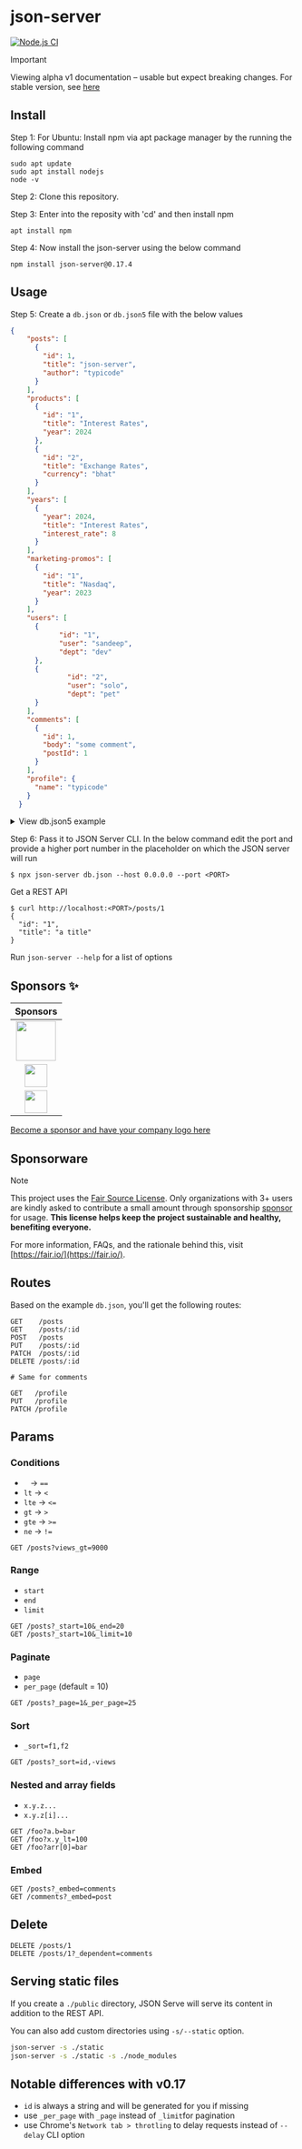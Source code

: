 # json-server

[![Node.js CI](https://github.com/typicode/json-server/actions/workflows/node.js.yml/badge.svg)](https://github.com/typicode/json-server/actions/workflows/node.js.yml)

> [!IMPORTANT]
> Viewing alpha v1 documentation – usable but expect breaking changes. For stable version, see [here](https://github.com/typicode/json-server/tree/v0)

## Install

Step 1: For Ubuntu: Install npm via apt package manager by the running the following command

```shell
sudo apt update
sudo apt install nodejs
node -v
```
Step 2: Clone this repository. 

Step 3: Enter into the reposity with 'cd' and then install npm

```shell
apt install npm
```

Step 4: Now install the json-server using the below command

```shell
npm install json-server@0.17.4
```

## Usage

Step 5: Create a `db.json` or `db.json5` file with the below values

```json
{
    "posts": [
      {
        "id": 1,
        "title": "json-server",
        "author": "typicode"
      }
    ],
    "products": [
      {
        "id": "1",
        "title": "Interest Rates",
        "year": 2024
      },
      {
        "id": "2",
        "title": "Exchange Rates",
        "currency": "bhat"
      }
    ],
    "years": [
      {
        "year": 2024,
        "title": "Interest Rates",
        "interest_rate": 8
      }
    ],
    "marketing-promos": [
      {
        "id": "1",
        "title": "Nasdaq",
        "year": 2023
      }
    ],
    "users": [
      {
            "id": "1",
            "user": "sandeep",
            "dept": "dev"
      },
      {
              "id": "2",
              "user": "solo",
              "dept": "pet"
      }
    ],
    "comments": [
      {
        "id": 1,
        "body": "some comment",
        "postId": 1
      }
    ],
    "profile": {
      "name": "typicode"
    }
  }
```

<details>

<summary>View db.json5 example</summary>

```json5
{
  posts: [
    { id: '1', title: 'a title', views: 100 },
    { id: '2', title: 'another title', views: 200 },
  ],
  comments: [
    { id: '1', text: 'a comment about post 1', postId: '1' },
    { id: '2', text: 'another comment about post 1', postId: '1' },
  ],
  profile: {
    name: 'typicode',
  },
}
```

You can read more about JSON5 format [here](https://github.com/json5/json5).

</details>

Step 6: Pass it to JSON Server CLI. In the below command edit the port and provide a higher port number in the placeholder <PORT> on which the JSON server will run

```shell
$ npx json-server db.json --host 0.0.0.0 --port <PORT>
```

Get a REST API

```shell
$ curl http://localhost:<PORT>/posts/1
{
  "id": "1",
  "title": "a title"
}
```

Run `json-server --help` for a list of options

## Sponsors ✨

|                                                                                    Sponsors                                                                                    |
| :----------------------------------------------------------------------------------------------------------------------------------------------------------------------------: |
|                         <a href="https://mockend.com/" target="_blank"><img src="https://jsonplaceholder.typicode.com/mockend.svg" height="70px"></a>                          |
| <a href="https://www.storyblok.com/" target="_blank"><img src="https://github.com/typicode/json-server/assets/5502029/c6b10674-4ada-4616-91b8-59d30046b45a" height="40px"></a> |
|  <a href="https://betterstack.com/" target="_blank"><img src="https://github.com/typicode/json-server/assets/5502029/44679f8f-9671-470d-b77e-26d90b90cbdc" height="40px"></a>  |

[Become a sponsor and have your company logo here](https://github.com/users/typicode/sponsorship)

## Sponsorware

> [!NOTE]
> This project uses the [Fair Source License](https://fair.io/). Only organizations with 3+ users are kindly asked to contribute a small amount through sponsorship [sponsor](https://github.com/sponsors/typicode) for usage. __This license helps keep the project sustainable and healthy, benefiting everyone.__
> 
> For more information, FAQs, and the rationale behind this, visit [https://fair.io/](https://fair.io/).

## Routes

Based on the example `db.json`, you'll get the following routes:

```
GET    /posts
GET    /posts/:id
POST   /posts
PUT    /posts/:id
PATCH  /posts/:id
DELETE /posts/:id

# Same for comments
```

```
GET   /profile
PUT   /profile
PATCH /profile
```

## Params

### Conditions

- ` ` → `==`
- `lt` → `<`
- `lte` → `<=`
- `gt` → `>`
- `gte` → `>=`
- `ne` → `!=`

```
GET /posts?views_gt=9000
```

### Range

- `start`
- `end`
- `limit`

```
GET /posts?_start=10&_end=20
GET /posts?_start=10&_limit=10
```

### Paginate

- `page`
- `per_page` (default = 10)

```
GET /posts?_page=1&_per_page=25
```

### Sort

- `_sort=f1,f2`

```
GET /posts?_sort=id,-views
```

### Nested and array fields

- `x.y.z...`
- `x.y.z[i]...`

```
GET /foo?a.b=bar
GET /foo?x.y_lt=100
GET /foo?arr[0]=bar
```

### Embed

```
GET /posts?_embed=comments
GET /comments?_embed=post
```

## Delete

```
DELETE /posts/1
DELETE /posts/1?_dependent=comments
```

## Serving static files

If you create a `./public` directory, JSON Serve will serve its content in addition to the REST API.

You can also add custom directories using `-s/--static` option.

```sh
json-server -s ./static
json-server -s ./static -s ./node_modules
```

## Notable differences with v0.17

- `id` is always a string and will be generated for you if missing
- use `_per_page` with `_page` instead of `_limit`for pagination
- use Chrome's `Network tab > throtling` to delay requests instead of `--delay` CLI option
